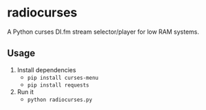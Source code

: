 # radiocurses
A Python curses DI.fm stream selector/player for low RAM systems.

## Usage

1. Install dependencies
   - `pip install curses-menu`
   - `pip install requests`
2. Run it
   - `python radiocurses.py`
